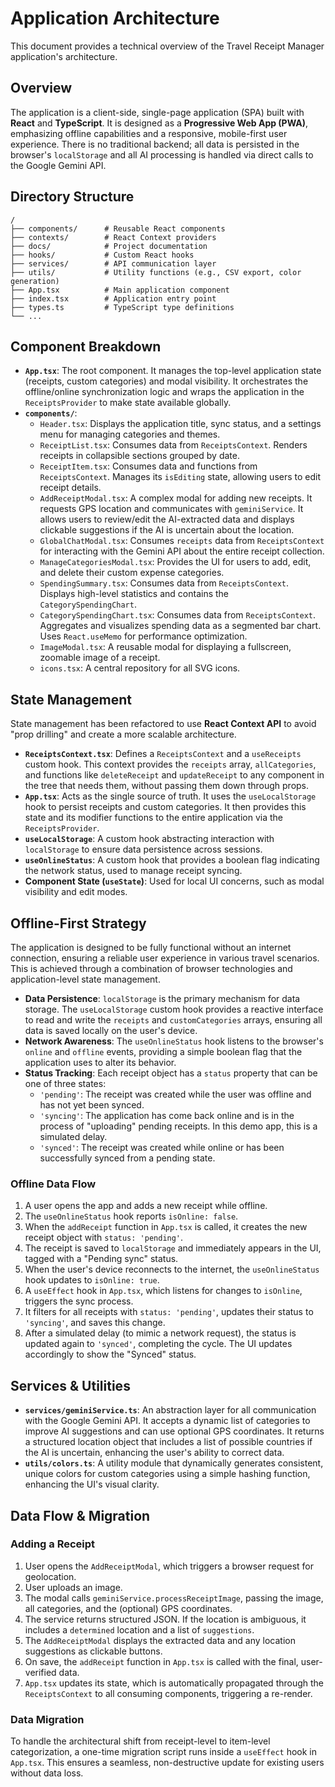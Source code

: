 # Application Architecture

This document provides a technical overview of the Travel Receipt Manager application's architecture.

## Overview

The application is a client-side, single-page application (SPA) built with **React** and **TypeScript**. It is designed as a **Progressive Web App (PWA)**, emphasizing offline capabilities and a responsive, mobile-first user experience. There is no traditional backend; all data is persisted in the browser's `localStorage` and all AI processing is handled via direct calls to the Google Gemini API.

## Directory Structure

```
/
├── components/      # Reusable React components
├── contexts/        # React Context providers
├── docs/            # Project documentation
├── hooks/           # Custom React hooks
├── services/        # API communication layer
├── utils/           # Utility functions (e.g., CSV export, color generation)
├── App.tsx          # Main application component
├── index.tsx        # Application entry point
├── types.ts         # TypeScript type definitions
└── ...
```

## Component Breakdown

-   **`App.tsx`**: The root component. It manages the top-level application state (receipts, custom categories) and modal visibility. It orchestrates the offline/online synchronization logic and wraps the application in the `ReceiptsProvider` to make state available globally.
-   **`components/`**:
    -   `Header.tsx`: Displays the application title, sync status, and a settings menu for managing categories and themes.
    -   `ReceiptList.tsx`: Consumes data from `ReceiptsContext`. Renders receipts in collapsible sections grouped by date.
    -   `ReceiptItem.tsx`: Consumes data and functions from `ReceiptsContext`. Manages its `isEditing` state, allowing users to edit receipt details.
    -   `AddReceiptModal.tsx`: A complex modal for adding new receipts. It requests GPS location and communicates with `geminiService`. It allows users to review/edit the AI-extracted data and displays clickable suggestions if the AI is uncertain about the location.
    -   `GlobalChatModal.tsx`: Consumes `receipts` data from `ReceiptsContext` for interacting with the Gemini API about the entire receipt collection.
    -   `ManageCategoriesModal.tsx`: Provides the UI for users to add, edit, and delete their custom expense categories.
    -   `SpendingSummary.tsx`: Consumes data from `ReceiptsContext`. Displays high-level statistics and contains the `CategorySpendingChart`.
    -   `CategorySpendingChart.tsx`: Consumes data from `ReceiptsContext`. Aggregates and visualizes spending data as a segmented bar chart. Uses `React.useMemo` for performance optimization.
    -   `ImageModal.tsx`: A reusable modal for displaying a fullscreen, zoomable image of a receipt.
    -   `icons.tsx`: A central repository for all SVG icons.

## State Management

State management has been refactored to use **React Context API** to avoid "prop drilling" and create a more scalable architecture.

-   **`ReceiptsContext.tsx`**: Defines a `ReceiptsContext` and a `useReceipts` custom hook. This context provides the `receipts` array, `allCategories`, and functions like `deleteReceipt` and `updateReceipt` to any component in the tree that needs them, without passing them down through props.
-   **`App.tsx`**: Acts as the single source of truth. It uses the `useLocalStorage` hook to persist receipts and custom categories. It then provides this state and its modifier functions to the entire application via the `ReceiptsProvider`.
-   **`useLocalStorage`**: A custom hook abstracting interaction with `localStorage` to ensure data persistence across sessions.
-   **`useOnlineStatus`**: A custom hook that provides a boolean flag indicating the network status, used to manage receipt syncing.
-   **Component State (`useState`)**: Used for local UI concerns, such as modal visibility and edit modes.

## Offline-First Strategy

The application is designed to be fully functional without an internet connection, ensuring a reliable user experience in various travel scenarios. This is achieved through a combination of browser technologies and application-level state management.

-   **Data Persistence**: `localStorage` is the primary mechanism for data storage. The `useLocalStorage` custom hook provides a reactive interface to read and write the `receipts` and `customCategories` arrays, ensuring all data is saved locally on the user's device.
-   **Network Awareness**: The `useOnlineStatus` hook listens to the browser's `online` and `offline` events, providing a simple boolean flag that the application uses to alter its behavior.
-   **Status Tracking**: Each receipt object has a `status` property that can be one of three states:
    -   `'pending'`: The receipt was created while the user was offline and has not yet been synced.
    -   `'syncing'`: The application has come back online and is in the process of "uploading" pending receipts. In this demo app, this is a simulated delay.
    -   `'synced'`: The receipt was created while online or has been successfully synced from a pending state.

### Offline Data Flow

1.  A user opens the app and adds a new receipt while offline.
2.  The `useOnlineStatus` hook reports `isOnline: false`.
3.  When the `addReceipt` function in `App.tsx` is called, it creates the new receipt object with `status: 'pending'`.
4.  The receipt is saved to `localStorage` and immediately appears in the UI, tagged with a "Pending sync" status.
5.  When the user's device reconnects to the internet, the `useOnlineStatus` hook updates to `isOnline: true`.
6.  A `useEffect` hook in `App.tsx`, which listens for changes to `isOnline`, triggers the sync process.
7.  It filters for all receipts with `status: 'pending'`, updates their status to `'syncing'`, and saves this change.
8.  After a simulated delay (to mimic a network request), the status is updated again to `'synced'`, completing the cycle. The UI updates accordingly to show the "Synced" status.

## Services & Utilities

-   **`services/geminiService.ts`**: An abstraction layer for all communication with the Google Gemini API. It accepts a dynamic list of categories to improve AI suggestions and can use optional GPS coordinates. It returns a structured location object that includes a list of possible countries if the AI is uncertain, enhancing the user's ability to correct data.
-   **`utils/colors.ts`**: A utility module that dynamically generates consistent, unique colors for custom categories using a simple hashing function, enhancing the UI's visual clarity.

## Data Flow & Migration

### Adding a Receipt

1.  User opens the `AddReceiptModal`, which triggers a browser request for geolocation.
2.  User uploads an image.
3.  The modal calls `geminiService.processReceiptImage`, passing the image, all categories, and the (optional) GPS coordinates.
4.  The service returns structured JSON. If the location is ambiguous, it includes a `determined` location and a list of `suggestions`.
5.  The `AddReceiptModal` displays the extracted data and any location suggestions as clickable buttons.
6.  On save, the `addReceipt` function in `App.tsx` is called with the final, user-verified data.
7.  `App.tsx` updates its state, which is automatically propagated through the `ReceiptsContext` to all consuming components, triggering a re-render.

### Data Migration

To handle the architectural shift from receipt-level to item-level categorization, a one-time migration script runs inside a `useEffect` hook in `App.tsx`. This ensures a seamless, non-destructive update for existing users without data loss.